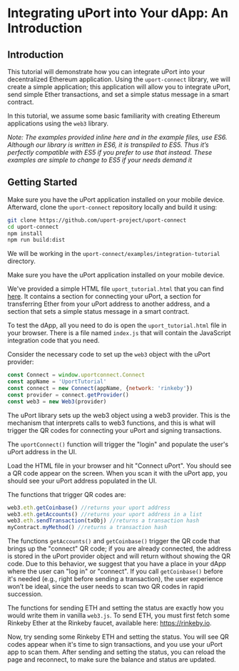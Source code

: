 # Integrating uPort into Your dApp: An Introduction

## Introduction

This tutorial will demonstrate how you can integrate uPort into your decentralized Ethereum application. Using the `uport-connect` library, we will create a simple application; this application will allow you to integrate uPort, send simple Ether transactions, and set a simple status message in a smart contract.

In this tutorial, we assume some basic familiarity with creating Ethereum applications using the `web3` library.

*Note: The examples provided inline here and in the example files, use ES6. Although our library is written in ES6, it is transpiled to ES5. Thus it’s perfectly compatible with ES5 if you prefer to use that instead. These examples are simple to change to ES5 if your needs demand it*

## Getting Started

Make sure you have the uPort application installed on your mobile device. Afterward, clone the `uport-connect` repository locally and build it using:

```sh
git clone https://github.com/uport-project/uport-connect
cd uport-connect
npm install
npm run build:dist
```

We will be working in the `uport-connect/examples/integration-tutorial` directory.

Make sure you have the uPort application installed on your mobile device.

We've provided a simple HTML file `uport_tutorial.html` that you can find [here](https://github.com/uport-project/uport-connect/tree/develop/examples/integration-tutorial). It contains a section for connecting your uPort, a section for transferring Ether from your uPort address to another address, and a section that sets a simple status message in a smart contract.

To test the dApp, all you need to do is open the `uport_tutorial.html` file in your browser. There is a file named `index.js` that will contain the JavaScript integration code that you need.

Consider the necessary code to set up the `web3` object with the uPort provider:

```js
const Connect = window.uportconnect.Connect
const appName = 'UportTutorial'
const connect = new Connect(appName, {network: 'rinkeby'})
const provider = connect.getProvider()
const web3 = new Web3(provider)
```

The uPort library sets up the web3 object using a web3 provider. This is the mechanism that interprets calls to web3 functions, and this is what will trigger the QR codes for connecting your uPort and signing transactions.

The `uportConnect()` function will trigger the "login" and populate the user's uPort address in the UI.

Load the HTML file in your browser and hit "Connect uPort". You should see a QR code appear on the screen. When you scan it with the uPort app, you should see your uPort address populated in the UI.

The functions that trigger QR codes are:

```js
web3.eth.getCoinbase() //returns your uport address
web3.eth.getAccounts() //returns your uport address in a list
web3.eth.sendTransaction(txObj) //returns a transaction hash
myContract.myMethod() //returns a transaction hash
```

The functions `getAccounts()` and `getCoinbase()` trigger the QR code that brings up the "connect" QR code; if you are already connected, the address is stored in the uPort provider object and will return without showing the QR code. Due to this behavior, we suggest that you have a place in your dApp where the user can "log in" or "connect". If you call `getCoinbase()` before it's needed (e.g., right before sending a transaction), the user experience won’t be ideal, since the user needs to scan two QR codes in rapid succession.

The functions for sending ETH and setting the status are exactly how you would write them in vanilla `web3.js`. To send ETH, you must first fetch some Rinkeby Ether at the Rinkeby faucet, available here: <https://rinkeby.io>.

Now, try sending some Rinkeby ETH and setting the status. You will see QR codes appear when it's time to sign transactions, and you use your uPort app to scan them. After sending and setting the status, you can reload the page and reconnect, to make sure the balance and status are updated.
